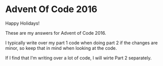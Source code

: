 # Advent Of Code 2016

Happy Holidays!

These are my answers for Advent of Code 2016.

I typically write over my part 1 code when doing part 2 if the changes are minor, so keep that in mind when looking at the code.

If I find that I'm writing over a lot of code, I will wirte Part 2 separately.

